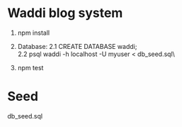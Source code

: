 # Waddi blog system
1. npm install
2. Database:
2.1 CREATE DATABASE waddi;\
2.2 psql waddi -h localhost -U myuser < db_seed.sql\

3. npm test
# Seed
db_seed.sql